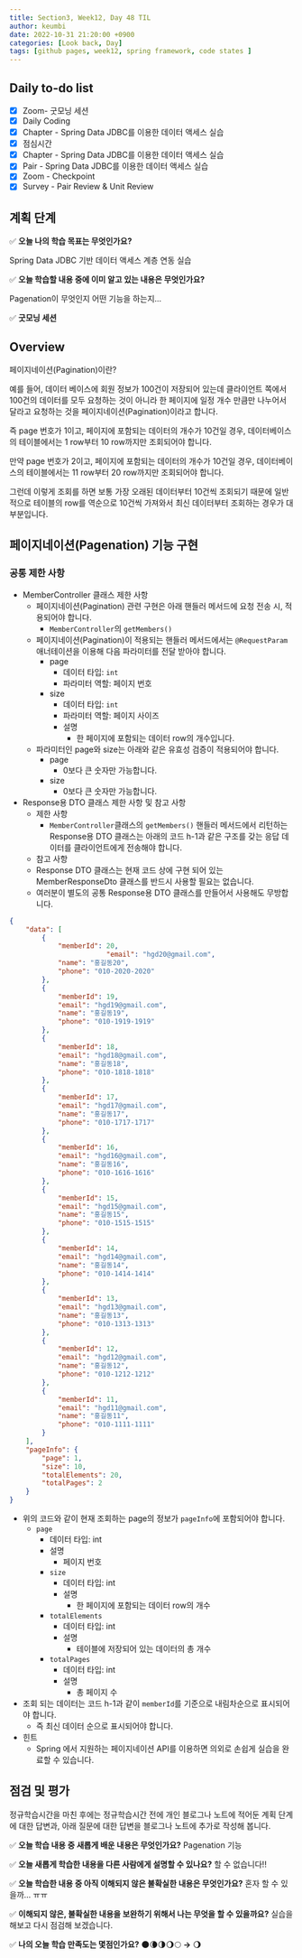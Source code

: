 ```yaml
---
title: Section3, Week12, Day 48 TIL
author: keumbi
date: 2022-10-31 21:20:00 +0900
categories: [Look back, Day]
tags: [github pages, week12, spring framework, code states ]
---
```



## Daily to-do list

- [x]  Zoom- 굿모닝 세션
- [x]  Daily Coding
- [x]  Chapter - Spring Data JDBC를 이용한 데이터 액세스 실습
- [x]  점심시간
- [x]  Chapter - Spring Data JDBC를 이용한 데이터 액세스 실습
- [x]  Pair - Spring Data JDBC를 이용한 데이터 액세스 실습
- [x]  Zoom - Checkpoint
- [x]  Survey - Pair Review & Unit Review

## 계획 단계

  ✅ **오늘 나의 학습 목표는 무엇인가요?**

Spring Data JDBC 기반 데이터 액세스 계층 연동 실습

✅ **오늘 학습할 내용 중에 이미 알고 있는 내용은 무엇인가요?**

Pagenation이 무엇인지 어떤 기능을 하는지...

✅ **굿모닝 세션**


## Overview
페이지네이션(Pagination)이란?

예를 들어, 데이터 베이스에 회원 정보가 100건이 저장되어 있는데 클라이언트 쪽에서 100건의 데이터를 모두 요청하는 것이 아니라 한 페이지에 일정 개수 만큼만 나누어서 달라고 요청하는 것을 페이지네이션(Pagination)이라고 합니다.

즉 page 번호가 1이고, 페이지에 포함되는 데이터의 개수가 10건일 경우,
데이터베이스의 테이블에서는 1 row부터 10 row까지만 조회되어야 합니다.

만약 page 번호가 2이고, 페이지에 포함되는 데이터의 개수가 10건일 경우,
데이터베이스의 테이블에서는 11 row부터 20 row까지만 조회되어야 합니다.

그런데 이렇게 조회를 하면 보통 가장 오래된 데이터부터 10건씩 조회되기 때문에 일반적으로 테이블의 row를 역순으로 10건씩 가져와서 최신 데이터부터 조회하는 경우가 대부분입니다.

## 페이지네이션(Pagenation) 기능 구현
### **공통 제한 사항**

- MemberController 클래스 제한 사항
  - 페이지네이션(Pagination) 관련 구현은 아래 핸들러 메서드에 요청 전송 시, 적용되어야 합니다.
    - `MemberController`의 `getMembers()`
  - 페이지네이션(Pagination)이 적용되는 핸들러 메서드에서는 `@RequestParam` 애너테이션을 이용해 다음 파라미터를 전달 받아야 합니다.
    - page
      - 데이터 타입: `int`
      - 파라미터 역할: 페이지 번호
    - size
      - 데이터 타입: `int`
      - 파라미터 역할: 페이지 사이즈
      - 설명
        - 한 페이지에 포함되는 데이터 row의 개수입니다.
  - 파라미터인 page와 size는 아래와 같은 유효성 검증이 적용되어야 합니다.
    - page
      - 0보다 큰 숫자만 가능합니다.
    - size
      - 0보다 큰 숫자만 가능합니다.
- Response용 DTO 클래스 제한 사항 및 참고 사항
  - 제한 사항
    - `MemberController`클래스의 `getMembers()` 핸들러 메서드에서 리턴하는 Response용 DTO 클래스는 아래의 코드 h-1과 같은 구조를 갖는 응답 데이터를 클라이언트에게 전송해야 합니다.
  - 참고 사항
  - Response DTO 클래스는 현재 코드 상에 구현 되어 있는 MemberResponseDto 클래스를 반드시 사용할 필요는 없습니다.
  - 여러분이 별도의 공통 Response용 DTO 클래스를 만들어서 사용해도 무방합니다.
```json
{
    "data": [
        {
            "memberId": 20,
						"email": "hgd20@gmail.com",
            "name": "홍길동20",
            "phone": "010-2020-2020"
        },
        {
            "memberId": 19,
            "email": "hgd19@gmail.com",
            "name": "홍길동19",
            "phone": "010-1919-1919"
        },
        {
            "memberId": 18,
            "email": "hgd18@gmail.com",
            "name": "홍길동18",
            "phone": "010-1818-1818"
        },
        {
            "memberId": 17,
            "email": "hgd17@gmail.com",
            "name": "홍길동17",
            "phone": "010-1717-1717"
        },
        {
            "memberId": 16,
            "email": "hgd16@gmail.com",
            "name": "홍길동16",
            "phone": "010-1616-1616"
        },
        {
            "memberId": 15,
            "email": "hgd15@gmail.com",
            "name": "홍길동15",
            "phone": "010-1515-1515"
        },
        {
            "memberId": 14,
            "email": "hgd14@gmail.com",
            "name": "홍길동14",
            "phone": "010-1414-1414"
        },
        {
            "memberId": 13,
            "email": "hgd13@gmail.com",
            "name": "홍길동13",
            "phone": "010-1313-1313"
        },
        {
            "memberId": 12,
            "email": "hgd12@gmail.com",
            "name": "홍길동12",
            "phone": "010-1212-1212"
        },
        {
            "memberId": 11,
            "email": "hgd11@gmail.com",
            "name": "홍길동11",
            "phone": "010-1111-1111"
        }
    ],
    "pageInfo": {
        "page": 1,
        "size": 10,
        "totalElements": 20,
        "totalPages": 2
    }
}
```
- 위의 코드와 같이 현재 조회하는 page의 정보가 `pageInfo`에 포함되어야 합니다.
  - `page`
    - 데이터 타입: int
    - 설명
      - 페이지 번호
    - `size`
      - 데이터 타입: int
      - 설명
        - 한 페이지에 포함되는 데이터 row의 개수
    - `totalElements`
      - 데이터 타입: int
      - 설명
        - 테이블에 저장되어 있는 데이터의 총 개수
    - `totalPages`
      - 데이터 타입: int
      - 설명
        - 총 페이지 수
- 조회 되는 데이터는 코드 h-1과 같이 `memberId`를 기준으로 내림차순으로 표시되어야 합니다.
  - 즉 최신 데이터 순으로 표시되어야 합니다.
- 힌트
  - Spring 에서 지원하는 페이지네이션 API를 이용하면 의외로 손쉽게 실습을 완료할 수 있습니다.

## 점검 및 평가

정규학습시간을 마친 후에는 정규학습시간 전에 개인 블로그나 노트에 적어둔 계획 단계에 대한 답변과, 아래 질문에 대한 답변을 블로그나 노트에 추가로 작성해 봅니다.

  ✅ **오늘 학습 내용 중 새롭게 배운 내용은 무엇인가요?** Pagenation 기능

  ✅ **오늘 새롭게 학습한 내용을 다른 사람에게 설명할 수 있나요?** 할 수 없습니다!!

  ✅ **오늘 학습한 내용 중 아직 이해되지 않은 불확실한 내용은 무엇인가요?** 혼자 할 수 있을까... ㅠㅠ

  ✅ **이해되지 않은, 불확실한 내용을 보완하기 위해서 나는 무엇을 할 수 있을까요?** 실습을 해보고 다시 점검해 보겠습니다.

  ✅ **나의 오늘 학습 만족도는 몇점인가요?** 🌑🌘🌗🌖🌕  **→**  🌖
